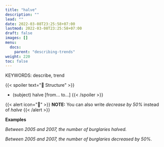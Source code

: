 ```yaml
---
title: "halve"
description: ""
lead: ""
date: 2022-03-08T23:25:58+07:00
lastmod: 2022-03-08T23:25:58+07:00
draft: false
images: []
menu:
  docs:
    parent: "describing-trends"
weight: 220
toc: false
---
```


KEYWORDS: describe, trend

{{< spoiler text="🌱 Structure" >}}

- (subject) halve [from... to...]
  {{< /spoiler >}}

{{< alert icon="📝" >}}
**NOTE:** You can also write _decrease by 50%_ instead of _halve_
{{< /alert >}}

**Examples**

_Between 2005 and 2007, the number of burglaries halved._

_Between 2005 and 2007, the number of burglaries decreased by 50%._
